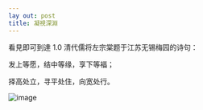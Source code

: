 ```yaml
---
lay out: post
title: 凝視深淵
---
```

看見即可到達
1.0
清代儒将左宗棠题于江苏无锡梅园的诗句：

发上等愿，结中等缘，享下等福；

择高处立，寻平处住，向宽处行。

![image](https://github.com/Mrquj/dieday.github.io/tree/master/pic/發上等願.jpg)
